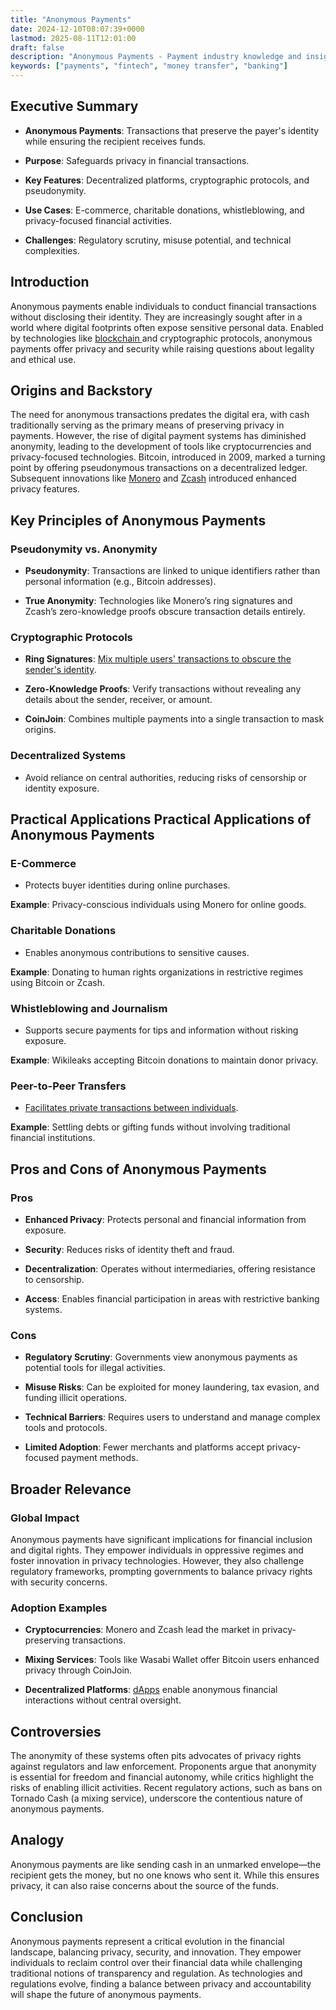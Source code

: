 ```yaml
---
title: "Anonymous Payments"
date: 2024-12-10T08:07:39+0000
lastmod: 2025-08-11T12:01:00
draft: false
description: "Anonymous Payments - Payment industry knowledge and insights"
keywords: ["payments", "fintech", "money transfer", "banking"]
---
```


## Executive Summary

- **Anonymous Payments**: Transactions that preserve the payer's identity while ensuring the recipient receives funds.

- **Purpose**: Safeguards privacy in financial transactions.

- **Key Features**: Decentralized platforms, cryptographic protocols, and pseudonymity.

- **Use Cases**: E-commerce, charitable donations, whistleblowing, and privacy-focused financial activities.

- **Challenges**: Regulatory scrutiny, misuse potential, and technical complexities.

## Introduction

Anonymous payments enable individuals to conduct financial transactions without disclosing their identity. They are increasingly sought after in a world where digital footprints often expose sensitive personal data. Enabled by technologies like [blockchain ](https://faisalkhanllc.xyz/resources/payments-wiki/b/blockchain/)and cryptographic protocols, anonymous payments offer privacy and security while raising questions about legality and ethical use.

## Origins and Backstory

The need for anonymous transactions predates the digital era, with cash traditionally serving as the primary means of preserving privacy in payments. However, the rise of digital payment systems has diminished anonymity, leading to the development of tools like cryptocurrencies and privacy-focused technologies. Bitcoin, introduced in 2009, marked a turning point by offering pseudonymous transactions on a decentralized ledger. Subsequent innovations like [Monero](https://faisalkhanllc.xyz/resources/payments-wiki/m/monero/) and [Zcash](https://faisalkhanllc.xyz/resources/payments-wiki/z/zcash/) introduced enhanced privacy features.

## Key Principles of Anonymous Payments

### Pseudonymity vs. Anonymity

- **Pseudonymity**: Transactions are linked to unique identifiers rather than personal information (e.g., Bitcoin addresses).

- **True Anonymity**: Technologies like Monero’s ring signatures and Zcash’s zero-knowledge proofs obscure transaction details entirely.

### Cryptographic Protocols

- **Ring Signatures**: [Mix multiple users' transactions to obscure the sender's identity](https://faisalkhanllc.xyz/resources/payments-wiki/r/ring-signatures/).

- **Zero-Knowledge Proofs**: Verify transactions without revealing any details about the sender, receiver, or amount.

- **CoinJoin**: Combines multiple payments into a single transaction to mask origins.

### Decentralized Systems

- Avoid reliance on central authorities, reducing risks of censorship or identity exposure.

## Practical Applications Practical Applications of Anonymous Payments

### E-Commerce

- Protects buyer identities during online purchases.

**Example**: Privacy-conscious individuals using Monero for online goods.

### Charitable Donations

- Enables anonymous contributions to sensitive causes.

**Example**: Donating to human rights organizations in restrictive regimes using Bitcoin or Zcash.

### Whistleblowing and Journalism

- Supports secure payments for tips and information without risking exposure.

**Example**: Wikileaks accepting Bitcoin donations to maintain donor privacy.

### Peer-to-Peer Transfers

- [Facilitates private transactions between individuals](https://faisalkhanllc.xyz/resources/payments-wiki/p/peer-to-peer-p2p/).

**Example**: Settling debts or gifting funds without involving traditional financial institutions.

## Pros and Cons of Anonymous Payments

### Pros

- **Enhanced Privacy**: Protects personal and financial information from exposure.

- **Security**: Reduces risks of identity theft and fraud.

- **Decentralization**: Operates without intermediaries, offering resistance to censorship.

- **Access**: Enables financial participation in areas with restrictive banking systems.

### Cons

- **Regulatory Scrutiny**: Governments view anonymous payments as potential tools for illegal activities.

- **Misuse Risks**: Can be exploited for money laundering, tax evasion, and funding illicit operations.

- **Technical Barriers**: Requires users to understand and manage complex tools and protocols.

- **Limited Adoption**: Fewer merchants and platforms accept privacy-focused payment methods.

## Broader Relevance

### Global Impact

Anonymous payments have significant implications for financial inclusion and digital rights. They empower individuals in oppressive regimes and foster innovation in privacy technologies. However, they also challenge regulatory frameworks, prompting governments to balance privacy rights with security concerns.

### Adoption Examples

- **Cryptocurrencies**: Monero and Zcash lead the market in privacy-preserving transactions.

- **Mixing Services**: Tools like Wasabi Wallet offer Bitcoin users enhanced privacy through CoinJoin.

- **Decentralized Platforms**: [dApps](https://faisalkhanllc.xyz/resources/payments-wiki/d/decentralized-applications-dapps/) enable anonymous financial interactions without central oversight.

## Controversies

The anonymity of these systems often pits advocates of privacy rights against regulators and law enforcement. Proponents argue that anonymity is essential for freedom and financial autonomy, while critics highlight the risks of enabling illicit activities. Recent regulatory actions, such as bans on Tornado Cash (a mixing service), underscore the contentious nature of anonymous payments.

## Analogy

Anonymous payments are like sending cash in an unmarked envelope—the recipient gets the money, but no one knows who sent it. While this ensures privacy, it can also raise concerns about the source of the funds.

## Conclusion

Anonymous payments represent a critical evolution in the financial landscape, balancing privacy, security, and innovation. They empower individuals to reclaim control over their financial data while challenging traditional notions of transparency and regulation. As technologies and regulations evolve, finding a balance between privacy and accountability will shape the future of anonymous payments.
